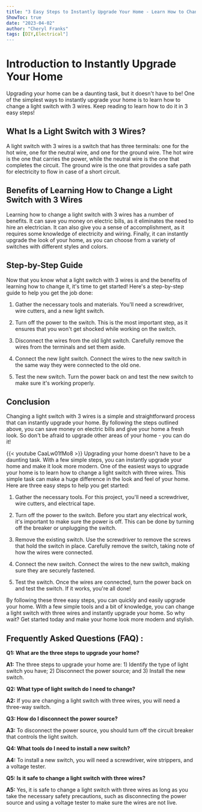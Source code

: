 ```yaml
---
title: "3 Easy Steps to Instantly Upgrade Your Home - Learn How to Change a Light Switch with 3 Wires!"
ShowToc: true 
date: "2023-04-02"
author: "Cheryl Franks" 
tags: [DIY,Electrical"]
---
```

# Introduction to Instantly Upgrade Your Home

Upgrading your home can be a daunting task, but it doesn't have to be! One of the simplest ways to instantly upgrade your home is to learn how to change a light switch with 3 wires. Keep reading to learn how to do it in 3 easy steps!

## What Is a Light Switch with 3 Wires?

A light switch with 3 wires is a switch that has three terminals: one for the hot wire, one for the neutral wire, and one for the ground wire. The hot wire is the one that carries the power, while the neutral wire is the one that completes the circuit. The ground wire is the one that provides a safe path for electricity to flow in case of a short circuit.

## Benefits of Learning How to Change a Light Switch with 3 Wires

Learning how to change a light switch with 3 wires has a number of benefits. It can save you money on electric bills, as it eliminates the need to hire an electrician. It can also give you a sense of accomplishment, as it requires some knowledge of electricity and wiring. Finally, it can instantly upgrade the look of your home, as you can choose from a variety of switches with different styles and colors.

## Step-by-Step Guide

Now that you know what a light switch with 3 wires is and the benefits of learning how to change it, it's time to get started! Here's a step-by-step guide to help you get the job done:

1. Gather the necessary tools and materials. You'll need a screwdriver, wire cutters, and a new light switch.

2. Turn off the power to the switch. This is the most important step, as it ensures that you won't get shocked while working on the switch.

3. Disconnect the wires from the old light switch. Carefully remove the wires from the terminals and set them aside.

4. Connect the new light switch. Connect the wires to the new switch in the same way they were connected to the old one.

5. Test the new switch. Turn the power back on and test the new switch to make sure it's working properly.

## Conclusion

Changing a light switch with 3 wires is a simple and straightforward process that can instantly upgrade your home. By following the steps outlined above, you can save money on electric bills and give your home a fresh look. So don't be afraid to upgrade other areas of your home - you can do it!

{{< youtube CaaLw01fMo8 >}} 
Upgrading your home doesn't have to be a daunting task. With a few simple steps, you can instantly upgrade your home and make it look more modern. One of the easiest ways to upgrade your home is to learn how to change a light switch with three wires. This simple task can make a huge difference in the look and feel of your home. Here are three easy steps to help you get started:

1. Gather the necessary tools. For this project, you'll need a screwdriver, wire cutters, and electrical tape.

2. Turn off the power to the switch. Before you start any electrical work, it's important to make sure the power is off. This can be done by turning off the breaker or unplugging the switch.

3. Remove the existing switch. Use the screwdriver to remove the screws that hold the switch in place. Carefully remove the switch, taking note of how the wires were connected.

4. Connect the new switch. Connect the wires to the new switch, making sure they are securely fastened.

5. Test the switch. Once the wires are connected, turn the power back on and test the switch. If it works, you're all done!

By following these three easy steps, you can quickly and easily upgrade your home. With a few simple tools and a bit of knowledge, you can change a light switch with three wires and instantly upgrade your home. So why wait? Get started today and make your home look more modern and stylish.

## Frequently Asked Questions (FAQ) :
**Q1: What are the three steps to upgrade your home?**

**A1:** The three steps to upgrade your home are: 1) Identify the type of light switch you have; 2) Disconnect the power source; and 3) Install the new switch.

**Q2: What type of light switch do I need to change?**

**A2:** If you are changing a light switch with three wires, you will need a three-way switch.

**Q3: How do I disconnect the power source?**

**A3:** To disconnect the power source, you should turn off the circuit breaker that controls the light switch.

**Q4: What tools do I need to install a new switch?**

**A4:** To install a new switch, you will need a screwdriver, wire strippers, and a voltage tester.

**Q5: Is it safe to change a light switch with three wires?**

**A5:** Yes, it is safe to change a light switch with three wires as long as you take the necessary safety precautions, such as disconnecting the power source and using a voltage tester to make sure the wires are not live.





